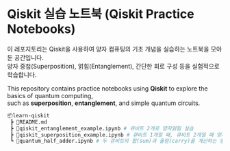 # Qiskit 실습 노트북 (Qiskit Practice Notebooks)

이 레포지토리는 Qiskit을 사용하여 양자 컴퓨팅의 기초 개념을 실습하는 노트북을 모아둔 공간입니다.  
양자 중첩(Superposition), 얽힘(Entanglement), 간단한 회로 구성 등을 실험적으로 학습합니다.

This repository contains practice notebooks using **Qiskit** to explore the basics of quantum computing,  
such as **superposition**, **entanglement**, and simple quantum circuits.

```bash
📦learn-qiskit
 ┣ 📜README.md
 ┣ 📜qiskit_entanglement_example.ipynb # 큐비트 2개로 양자얽힘 실습
 ┣ 📜qiskit_superposition_example.ipynb # 큐비트 1개일 때, 큐비트 2개일 때 양자중첩 실습
 ┗ 📜quantum_half_adder.ipynb # 두 큐비트의 합(sum)과 올림(carry)을 계산하는 양자 회로
```